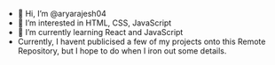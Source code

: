 - 👋 Hi, I’m @aryarajesh04
- 👀 I’m interested in HTML, CSS, JavaScript
- 🌱 I’m currently learning React and JavaScript
- Currently, I havent publicised a few of my projects onto this Remote Repository, but I hope to do when I iron out some details.

<!---
aryarajesh04/aryarajesh04 is a ✨ special ✨ repository because its `README.md` (this file) appears on your GitHub profile.
You can click the Preview link to take a look at your changes.
--->

